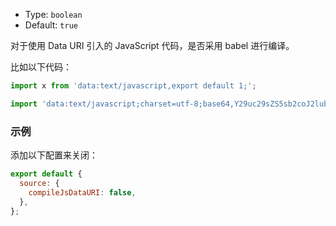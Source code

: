 - Type: `boolean`
- Default: `true`

对于使用 Data URI 引入的 JavaScript 代码，是否采用 babel 进行编译。

比如以下代码：

```js
import x from 'data:text/javascript,export default 1;';

import 'data:text/javascript;charset=utf-8;base64,Y29uc29sZS5sb2coJ2lubGluZSAxJyk7';
```

### 示例

添加以下配置来关闭：

```js
export default {
  source: {
    compileJsDataURI: false,
  },
};
```
